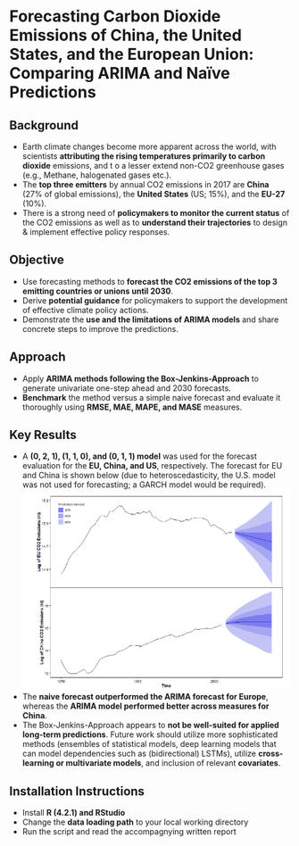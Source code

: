 # Forecasting Carbon Dioxide Emissions of China, the United States, and the European Union: Comparing ARIMA and Naïve Predictions

## Background
* Earth climate changes become more apparent across the world, with scientists **attributing the rising temperatures primarily to carbon dioxide** emissions, and t o a lesser extend non-CO2 greenhouse gases (e.g., Methane, halogenated gases etc.). 
* The **top three emitters** by annual CO2 emissions in 2017 are **China** (27% of global emissions), the **United States** (US; 15%), and the **EU-27** (10%). 
* There is a strong need of **policymakers to monitor the current status** of the CO2 emissions as well as to **understand their trajectories** to design & implement effective policy responses.

## Objective
* Use forecasting methods to **forecast the CO2 emissions of the top 3 emitting countries or unions until 2030**.
* Derive **potential guidance** for policymakers to support the development of effective climate policy actions.
* Demonstrate the **use and the limitations of ARIMA models** and share concrete steps to improve the predictions.

## Approach
* Apply **ARIMA methods following the Box-Jenkins-Approach** to generate univariate one-step ahead and 2030 forecasts. 
* **Benchmark** the method versus a simple naive forecast and evaluate it thoroughly using **RMSE, MAE, MAPE, and MASE** measures.

## Key Results
* A **(0, 2, 1), (1, 1, 0), and (0, 1, 1) model** was used for the forecast evaluation for the **EU, China, and US**, respectively. The forecast for EU and China is shown below (due to heteroscedasticity, the U.S. model was not used for forecasting; a GARCH model would be required). 
![Forecast Fan Plot](Forecast_Fan_Plot.png)
* The **naive forecast outperformed the ARIMA forecast for Europe**, whereas the **ARIMA model performed better across measures for China**. 
* The Box-Jenkins-Approach appears to **not be well-suited for applied long-term predictions**. Future work should utilize more sophisticated methods (ensembles of statistical models, deep learning models that can model dependencies such as (bidirectional) LSTMs), utilize **cross-learning or multivariate models**, and inclusion of relevant **covariates**.

## Installation Instructions
* Install **R (4.2.1) and RStudio**
* Change the **data loading path** to your local working directory
* Run the script and read the accompagnying written report
